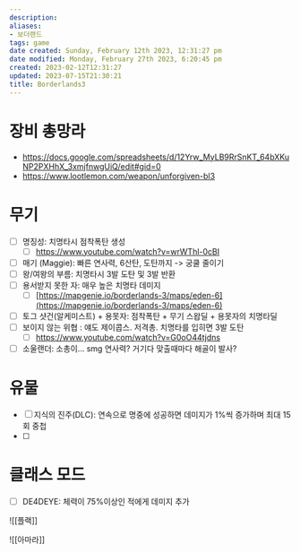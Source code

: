 ```yaml
---
description:
aliases: 
- 보더랜드
tags: game 
date created: Sunday, February 12th 2023, 12:31:27 pm
date modified: Monday, February 27th 2023, 6:20:45 pm
created: 2023-02-12T12:31:27
updated: 2023-07-15T21:30:21
title: Borderlands3
---
```


# 장비 총망라

- https://docs.google.com/spreadsheets/d/12Yrw_MyLB9RrSnKT_64bXKuNP2PXHhX_3xmjfnwgUiQ/edit#gid=0
- https://www.lootlemon.com/weapon/unforgiven-bl3

# 무기

- [ ] 명징성: 치명타시 점착폭탄 생성  
	- [ ] https://www.youtube.com/watch?v=wrWThl-0cBI
- [ ] 매기 (Maggie): 빠른 연사력, 6산탄, 도탄까지 -> 궁쿨 줄이기  
- [ ] 왕/여왕의 부름: 치명타시 3발 도탄 및 3발 반환  
- [ ] 용서받지 못한 자: 매우 높은 치명타 데미지 
	- [ ] [https://mapgenie.io/borderlands-3/maps/eden-6](https://mapgenie.io/borderlands-3/maps/eden-6)  
- [ ] 토그 샷건(알케미스트) + 용못자: 점착폭탄 + 무기 스왑딜 + 용못자의 치명타딜
- [ ] 보이지 않는 위협 : 얘도 제이콥스. 저격총. 치명타를 입히면 3발 도탄 
	- [ ] https://www.youtube.com/watch?v=G0oO44tjdns
- [ ] 소울랜더: 소총이… smg 연사력?  거기다 맞출때마다 해골이 발사?

# 유물

- [ ] 지식의 진주(DLC): 연속으로 명중에 성공하면 데미지가 1%씩 증가하며 최대 15회 중첩
- [ ] 

# 클래스 모드

- [ ] DE4DEYE: 체력이 75%이상인 적에게 데미지 추가


![[플랙]]


![[아마라]]
